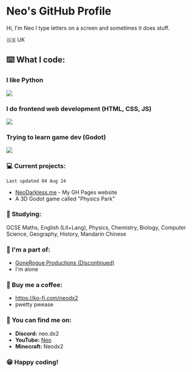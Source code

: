 # Neo's GitHub Profile

Hi, I'm Neo
I type letters on a screen and sometimes it does stuff.

🇬🇧 UK

## ⌨️ What I code:
### I like Python
![](https://github.com/Neodx2/Neodx2/blob/main/python-beloved.gif)
### I do frontend web development (HTML, CSS, JS)
![](https://github.com/Neodx2/Neodx2/blob/main/css-html.gif)
### Trying to learn game dev (Godot)
![](https://github.com/Neodx2/Neodx2/blob/main/gamedev.gif)

### 💻 Current projects:
`Last updated 04 Aug 24`
- [NeoDarkless.me](https://github.com/Neodx2/neodels.github.io) - My GH Pages website
- A 3D Godot game called "Physics Park"

### 📕 Studying:
GCSE Maths, English (Lit+Lang), Physics, Chemistry,
Biology, Computer Science, Geography, History, Mandarin Chinese

### 👥 I'm a part of:
- [GoneRogue Productions (Discontinued)](https://github.com/GoneRogueProductions)
- I'm alone

### 🍵 Buy me a coffee:
- https://ko-fi.com/neodx2
- pwetty pwease

### 💬 You can find me on:
- **Discord:** neo.dx2
- **YouTube:** [Neo](https://www.youtube.com/@neodx2)
- **Minecraft:** Neodx2

### 😁 Happy coding!
<!---
Neodels/Neodels is a ✨ special ✨ repository because its `README.md` (this file) appears on your GitHub profile.
You can click the Preview link to take a look at your changes.
--->
